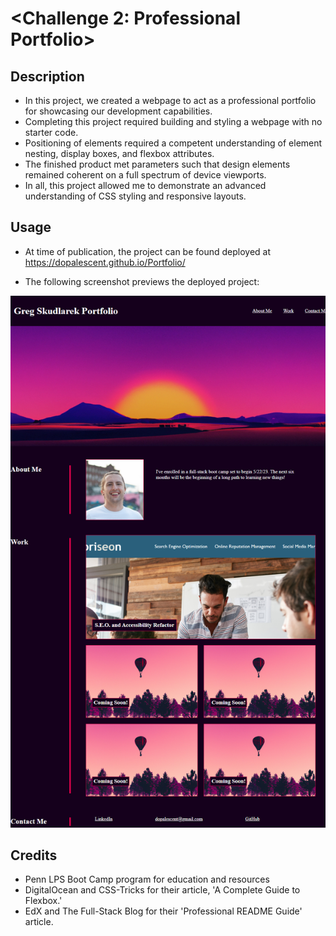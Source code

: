 # <Challenge 2: Professional Portfolio>

## Description

- In this project, we created a webpage to act as a professional portfolio for showcasing our development capabilities.
- Completing this project required building and styling a webpage with no starter code.
- Positioning of elements required a competent understanding of element nesting, display boxes, and flexbox attributes.
- The finished product met parameters such that design elements remained coherent on a full spectrum of device viewports.
- In all, this project allowed me to demonstrate an advanced understanding of CSS styling and responsive layouts.

## Usage

- At time of publication, the project can be found deployed at https://dopalescent.github.io/Portfolio/

- The following screenshot previews the deployed project:

![screenshot](./assets/images/portfolio_screenshot.png)

## Credits

- Penn LPS Boot Camp program for education and resources
- DigitalOcean and CSS-Tricks for their article, 'A Complete Guide to Flexbox.'
- EdX and The Full-Stack Blog for their 'Professional README Guide' article.